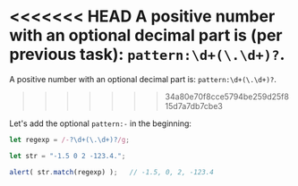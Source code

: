 <<<<<<< HEAD
A positive number with an optional decimal part is (per previous task): `pattern:\d+(\.\d+)?`.
=======
A positive number with an optional decimal part is: `pattern:\d+(\.\d+)?`.
>>>>>>> 34a80e70f8cce5794be259d25f815d7a7db7cbe3

Let's add the optional `pattern:-` in the beginning:

```js run
let regexp = /-?\d+(\.\d+)?/g;

let str = "-1.5 0 2 -123.4.";

alert( str.match(regexp) );   // -1.5, 0, 2, -123.4
```
